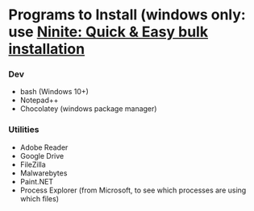 # Programs to Install (windows only: use [Ninite: Quick & Easy bulk installation](https://ninite.com/)

### Dev
- bash (Windows 10+)
- Notepad++
- Chocolatey (windows package manager)

### Utilities
- Adobe Reader
- Google Drive
- FileZilla
- Malwarebytes
- Paint.NET
- Process Explorer (from Microsoft, to see which processes are using which files)
